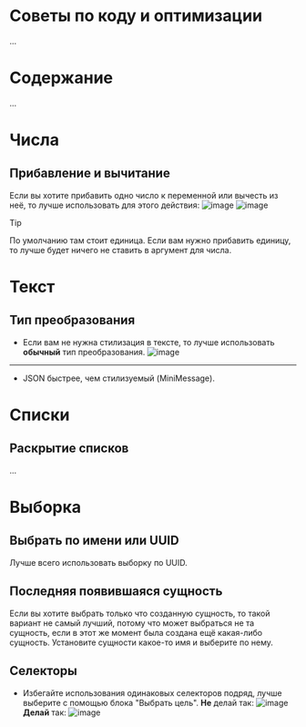 # Советы по коду и оптимизации
...

# Содержание
...

# Числа
## Прибавление и вычитание
Если вы хотите прибавить одно число к переменной или вычесть из неё, то лучше использовать для этого действия:
![image](https://github.com/unidok/justmc/assets/95190830/06f21e26-9440-4290-aa8e-0dd510f1fa9f)
![image](https://github.com/unidok/justmc/assets/95190830/dde4d4a6-aba0-48c8-98a4-b5c484fdd88e)

> [!TIP]
> По умолчанию там стоит единица. Если вам нужно прибавить единицу, то лучше будет ничего не ставить в аргумент для числа.



# Текст
## Тип преобразования
- Если вам не нужна стилизация в тексте, то лучше использовать **обычный** тип преобразования.
![image](https://github.com/unidok/justmc/assets/95190830/0773df71-3f55-485c-b255-115129c6239f)
---
- JSON быстрее, чем стилизуемый (MiniMessage).

# Списки
## Раскрытие списков
...

# Выборка
## Выбрать по имени или UUID
Лучше всего использовать выборку по UUID.

## Последняя появившаяся сущность
Если вы хотите выбрать только что созданную сущность, то такой вариант не самый лучший, потому что может выбраться не та сущность, если в этот же момент была создана ещё какая-либо сущность. Установите сущности какое-то имя и выберите по нему.

## Селекторы
- Избегайте использования одинаковых селекторов подряд, лучше выберите с помощью блока "Выбрать цель".
**Не** делай так:
![image](https://github.com/unidok/justmc/assets/95190830/3741d3e1-76c2-40a6-914c-ade6494464e5)\
**Делай** так:
  ![image](https://github.com/unidok/justmc/assets/95190830/955e998a-f421-42e4-a3c2-35dbd25005d8)

